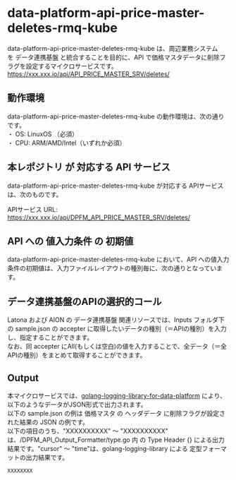 # data-platform-api-price-master-deletes-rmq-kube

data-platform-api-price-master-deletes-rmq-kube は、周辺業務システム　を データ連携基盤 と統合することを目的に、API で価格マスタデータに削除フラグを設定するマイクロサービスです。  
https://xxx.xxx.io/api/API_PRICE_MASTER_SRV/deletes/

## 動作環境
data-platform-api-price-master-deletes-rmq-kube の動作環境は、次の通りです。  
・ OS: LinuxOS （必須）  
・ CPU: ARM/AMD/Intel（いずれか必須）  

## 本レポジトリ が 対応する API サービス
data-platform-api-price-master-deletes-rmq-kube が対応する APIサービス は、次のものです。

APIサービス URL: https://xxx.xxx.io/api/DPFM_API_PRICE_MASTER_SRV/deletes/

## API への 値入力条件 の 初期値
data-platform-api-price-master-deletes-rmq-kube において、API への値入力条件の初期値は、入力ファイルレイアウトの種別毎に、次の通りとなっています。  

## データ連携基盤のAPIの選択的コール

Latona および AION の データ連携基盤 関連リソースでは、Inputs フォルダ下の sample.json の accepter に取得したいデータの種別（＝APIの種別）を入力し、指定することができます。  
なお、同 accepter にAll(もしくは空白)の値を入力することで、全データ（＝全APIの種別）をまとめて取得することができます。  

## Output  
本マイクロサービスでは、[golang-logging-library-for-data-platform](https://github.com/latonaio/golang-logging-library-for-data-platform) により、以下のようなデータがJSON形式で出力されます。  
以下の sample.json の例は 価格マスタ の ヘッダデータ に削除フラグが設定された結果の JSON の例です。  
以下の項目のうち、"XXXXXXXXXX" ～ "XXXXXXXXXX" は、/DPFM_API_Output_Formatter/type.go 内 の Type Header {} による出力結果です。"cursor" ～ "time"は、golang-logging-library による 定型フォーマットの出力結果です。  

```
XXXXXXXX
```
